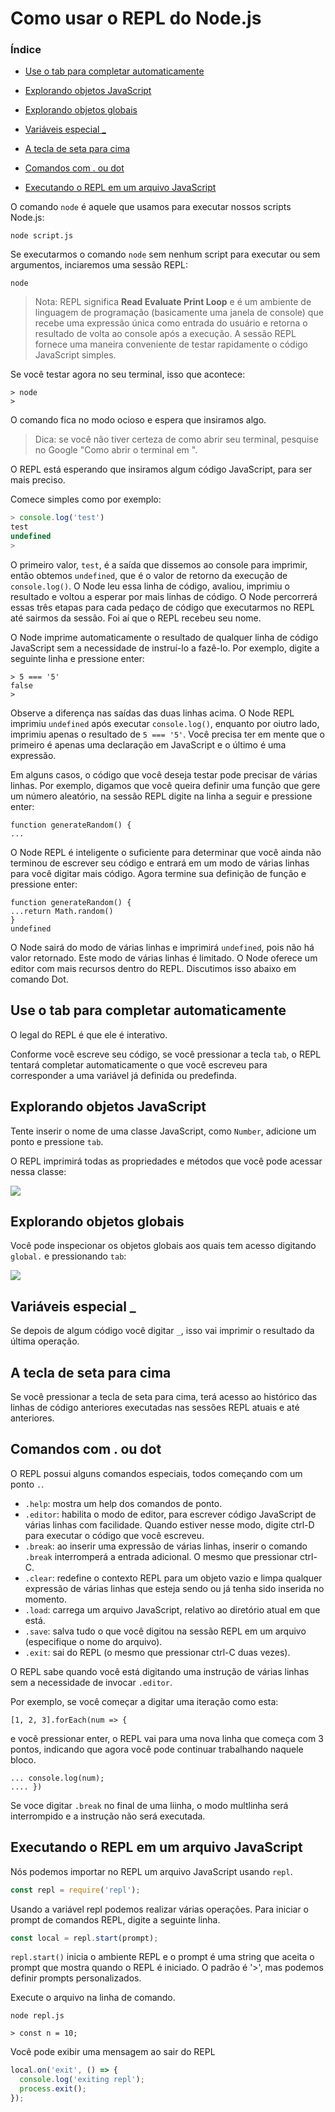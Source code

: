 # Como usar o REPL do Node.js

### Índice

- [Use o tab para completar automaticamente]()

- [Explorando objetos JavaScript]()

- [Explorando objetos globais]()

- [Variáveis especial _]()

- [A tecla de seta para cima]()

- [Comandos com . ou dot]()

- [Executando o REPL em um arquivo JavaScript]()

O comando `node` é aquele que usamos para executar nossos scripts Node.js:

```
node script.js
```

Se executarmos o comando `node` sem nenhum script para executar ou sem argumentos, inciaremos uma sessão REPL:

```
node
```

> Nota: REPL significa **Read Evaluate Print Loop** e é um ambiente de linguagem de programação (basicamente uma janela de console) que recebe uma expressão única como entrada do usuário e retorna o resultado de volta ao console após a execução. A sessão REPL fornece uma maneira conveniente de testar rapidamente o código JavaScript simples.

Se você testar agora no seu terminal, isso que acontece:

```
> node
>
```

O comando fica no modo ocioso e espera que insiramos algo.

> Dica: se você não tiver certeza de como abrir seu terminal, pesquise no Google "Como abrir o terminal em <seu sistema operacional>".

O REPL está esperando que insiramos algum código JavaScript, para ser mais preciso.

Comece simples como por exemplo:

```js
> console.log('test')
test
undefined
>
```

O primeiro valor, `test`, é a saída que dissemos ao console para imprimir, então obtemos `undefined`, que é o valor de retorno da execução de `console.log()`. O Node leu essa linha de código, avaliou, imprimiu o resultado e voltou a esperar por mais linhas de código. O Node percorrerá essas três etapas para cada pedaço de código que executarmos no REPL até sairmos da sessão. Foi aí que o REPL recebeu seu nome.

O Node imprime automaticamente o resultado de qualquer linha de código JavaScript sem a necessidade de instruí-lo a fazê-lo. Por exemplo, digite a seguinte linha e pressione enter:

```
> 5 === '5'
false
>
```

Observe a diferença nas saídas das duas linhas acima. O Node REPL imprimiu `undefined` após executar `console.log()`, enquanto por oiutro lado, imprimiu apenas o resultado de `5 === '5'`. Você precisa ter em mente que o primeiro é apenas uma declaração em JavaScript e o último é uma expressão.

Em alguns casos, o código que você deseja testar pode precisar de várias linhas. Por exemplo, digamos que você queira definir uma função que gere um número aleatório, na sessão REPL digite na linha a seguir e pressione enter:

```
function generateRandom() {
...
```

O Node REPL é inteligente o suficiente para determinar que você ainda não terminou de escrever seu código e entrará em um modo de várias linhas para você digitar mais código. Agora termine sua definição de função e pressione enter:

```
function generateRandom() {
...return Math.random()
}
undefined
```

O Node sairá do modo de várias linhas e imprimirá `undefined`, pois não há valor retornado. Este modo de várias linhas é limitado. O Node oferece um editor com mais recursos dentro do REPL. Discutimos isso abaixo em comando Dot.

## Use o tab para completar automaticamente

O legal do REPL é que ele é interativo.

Conforme você escreve seu código, se você pressionar a tecla `tab`, o REPL tentará completar automaticamente o que você escreveu para corresponder a uma variável já definida ou predefinda.

## Explorando objetos JavaScript

Tente inserir o nome de uma classe JavaScript, como `Number`, adicione um ponto e pressione `tab`.

O REPL imprimirá todas as propriedades e métodos que você pode acessar nessa classe:

![](/home/alpha/Documents/markdown/Nodejs/learn/fundamentos/images/tabdot.png)

## Explorando objetos globais

Você pode inspecionar os objetos globais aos quais tem acesso digitando `global.` e pressionando `tab`:

![](/home/alpha/Documents/markdown/Nodejs/learn/fundamentos/images/globalsdot.png)

## Variáveis especial _

Se depois de algum código você digitar `_`, isso vai imprimir o resultado da última operação.

## A tecla de seta para cima

Se você pressionar a tecla de seta para cima, terá acesso ao histórico das linhas de código anteriores executadas nas sessões REPL atuais e até anteriores.

## Comandos com . ou dot

O REPL possui alguns comandos especiais, todos começando com um ponto `.`.

- `.help`: mostra um help dos comandos de ponto.
- `.editor`: habilita o modo de editor, para escrever código JavaScript de várias linhas com facilidade. Quando estiver nesse modo, digite ctrl-D para executar o código que você escreveu.
- `.break`: ao inserir uma expressão de várias linhas, inserir o comando `.break` interromperá a entrada adicional. O mesmo que pressionar ctrl-C.
- `.clear`: redefine o contexto REPL para um objeto vazio e limpa qualquer expressão de várias linhas que esteja sendo ou já tenha sido inserida no momento.
- `.load`: carrega um arquivo JavaScript, relativo ao diretório atual em que está.
- `.save`: salva tudo o que você digitou na sessão REPL em um arquivo (especifique o nome do arquivo).
- `.exit`: sai do REPL (o mesmo que pressionar ctrl-C duas vezes).

O REPL sabe quando você está digitando uma instrução de várias linhas sem a necessidade de invocar `.editor`.

Por exemplo, se você começar a digitar uma iteração como esta:

```
[1, 2, 3].forEach(num => {
```

e você pressionar enter, o REPL vai para uma nova linha que começa com 3 pontos, indicando que agora você pode continuar trabalhando naquele bloco.

```
... console.log(num);
.... })
```

Se voce digitar `.break` no final de uma liinha, o modo multlinha será interrompido e a instrução não será executada.

## Executando o REPL em um arquivo JavaScript

Nós podemos importar no REPL um arquivo JavaScript usando `repl`.

```js
const repl = require('repl');
```

Usando a variável repl podemos realizar várias operações. Para iniciar o prompt de comandos REPL, digite a seguinte linha.

```js
const local = repl.start(prompt);
```

`repl.start()` inicia o ambiente REPL e o prompt é uma string que aceita o prompt que mostra quando o REPL é iniciado. O padrão é '>', mas podemos definir prompts personalizados.

Execute o arquivo na linha de comando.

```
node repl.js
```

```
> const n = 10;
```

Você pode exibir uma mensagem ao sair do REPL

```js
local.on('exit', () => {
  console.log('exiting repl');
  process.exit();
});
```
